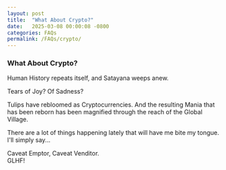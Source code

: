 ```yaml
---
layout: post
title:  "What About Crypto?"
date:   2025-03-08 00:00:08 -0800
categories: FAQs
permalink: /FAQs/crypto/
---
```

### What About Crypto?

Human History repeats itself, and Satayana weeps anew.  

Tears of Joy?  Of Sadness?  

Tulips have rebloomed as Cryptocurrencies.  And the resulting Mania that has been reborn has been magnified through the reach of the Global Village.

There are a lot of things happening lately that will have me bite my tongue.  I'll simply say...

Caveat Emptor, Caveat Venditor.  
GLHF!  